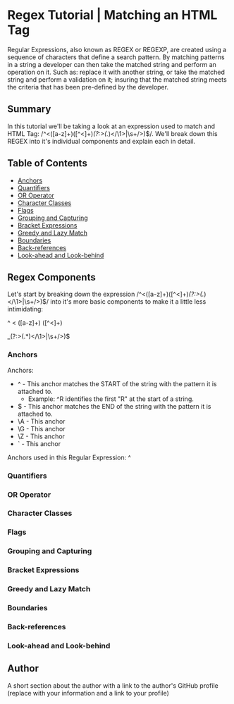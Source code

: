 <!-- # Title (replace with your title) -->

# Regex Tutorial | Matching an HTML Tag

<!-- Introductory paragraph (replace this with your text) -->

Regular Expressions, also known as REGEX or REGEXP, are created using a sequence of characters that define a search pattern. By matching patterns in a string a developer can then take the matched string and perform an operation on it. Such as: replace it with another string, or take the matched string and perform a validation on it; insuring that the matched string meets the criteria that has been pre-defined by the developer.

## Summary

<!-- Briefly summarize the regex you will be describing and what you will explain. Include a code snippet of the regex. Replace this text with your summary. -->

In this tutorial we'll be taking a look at an expression used to match and HTML Tag: /^<([a-z]+)([^<]+)_(?:>(._)<\/\1>|\s+\/>)$/. We'll break down this REGEX into it's individual components and explain each in detail.

## Table of Contents

- [Anchors](#anchors)
- [Quantifiers](#quantifiers)
- [OR Operator](#or-operator)
- [Character Classes](#character-classes)
- [Flags](#flags)
- [Grouping and Capturing](#grouping-and-capturing)
- [Bracket Expressions](#bracket-expressions)
- [Greedy and Lazy Match](#greedy-and-lazy-match)
- [Boundaries](#boundaries)
- [Back-references](#back-references)
- [Look-ahead and Look-behind](#look-ahead-and-look-behind)

## Regex Components

Let's start by breaking down the expression /^<([a-z]+)([^<]+)_(?:>(._)<\/\1>|\s+\/>)$/ into it's more basic components to make it a little less intimidating:

^
<
([a-z]+)
([^<]+)

\_(?:>(.\*)<\/\1>|\s+\/>)$

### Anchors

Anchors:

- ^ - This anchor matches the START of the string with the pattern it is attached to.
  - Example: ^R identifies the first "R" at the start of a string.
- $ - This anchor matches the END of the string with the pattern it is attached to.
- \A - This anchor
- \G - This anchor
- \Z - This anchor
- \` - This anchor

Anchors used in this Regular Expression: ^

### Quantifiers

### OR Operator

### Character Classes

### Flags

### Grouping and Capturing

### Bracket Expressions

### Greedy and Lazy Match

### Boundaries

### Back-references

### Look-ahead and Look-behind

## Author

A short section about the author with a link to the author's GitHub profile (replace with your information and a link to your profile)
